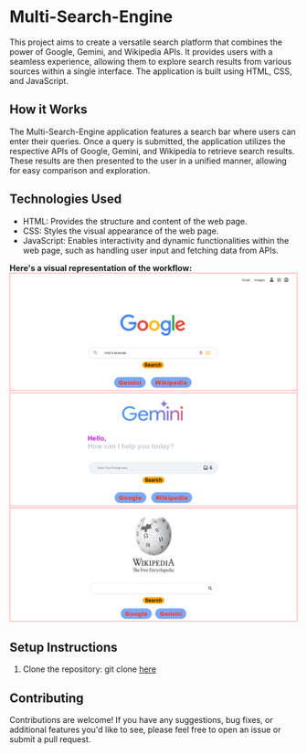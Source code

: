 # Multi-Search-Engine

This project aims to create a versatile search platform that combines the power of Google, Gemini, and Wikipedia APIs. It provides users with a seamless experience, allowing them to explore search results from various sources within a single interface. The application is built using HTML, CSS, and JavaScript.

## How it Works

The Multi-Search-Engine application features a search bar where users can enter their queries. Once a query is submitted, the application utilizes the respective APIs of Google, Gemini, and Wikipedia to retrieve search results. These results are then presented to the user in a unified manner, allowing for easy comparison and exploration.

## Technologies Used

* HTML: Provides the structure and content of the web page.
* CSS: Styles the visual appearance of the web page.
* JavaScript: Enables interactivity and dynamic functionalities within the web page, such as handling user input and fetching data from APIs.

**Here's a visual representation of the workflow:**
![Multi-Search-Engine Workflow](Capture1.png)
![Multi-Search-Engine Workflow](Capture2.png)
![Multi-Search-Engine Workflow](Capture3.png)

## Setup Instructions

1. Clone the repository:
git clone [here](https://yashkapoor321.github.io/Multi-Search-Engine/)


## Contributing

Contributions are welcome! If you have any suggestions, bug fixes, or additional features you'd like to see, please feel free to open an issue or submit a pull request.
